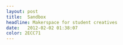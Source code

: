 ```yaml
---
layout: post
title:  Sandbox
headline: Makerspace for student creatives
date:   2012-02-02 01:38:07
color: 2ECC71
---
```

